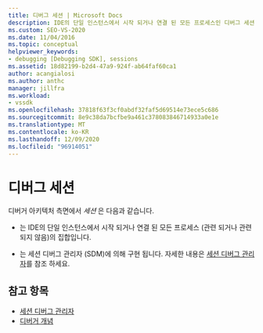 ```yaml
---
title: 디버그 세션 | Microsoft Docs
description: IDE의 단일 인스턴스에서 시작 되거나 연결 된 모든 프로세스인 디버그 세션에 대해 알아봅니다.
ms.custom: SEO-VS-2020
ms.date: 11/04/2016
ms.topic: conceptual
helpviewer_keywords:
- debugging [Debugging SDK], sessions
ms.assetid: 18d82199-b2d4-47a9-924f-ab64faf60ca1
author: acangialosi
ms.author: anthc
manager: jillfra
ms.workload:
- vssdk
ms.openlocfilehash: 37818f63f3cf0abdf32faf5d69514e73ece5c686
ms.sourcegitcommit: 8e9c38da7bcfbe9a461c378083846714933a0e1e
ms.translationtype: MT
ms.contentlocale: ko-KR
ms.lasthandoff: 12/09/2020
ms.locfileid: "96914051"
---
```

# <a name="debug-session"></a>디버그 세션
디버거 아키텍처 측면에서 *세션* 은 다음과 같습니다.

- 는 IDE의 단일 인스턴스에서 시작 되거나 연결 된 모든 프로세스 (관련 되거나 관련 되지 않음)의 집합입니다.

- 는 세션 디버그 관리자 (SDM)에 의해 구현 됩니다. 자세한 내용은 [세션 디버그 관리자](../../extensibility/debugger/session-debug-manager.md)를 참조 하세요.

## <a name="see-also"></a>참고 항목
- [세션 디버그 관리자](../../extensibility/debugger/session-debug-manager.md)
- [디버거 개념](../../extensibility/debugger/debugger-concepts.md)

